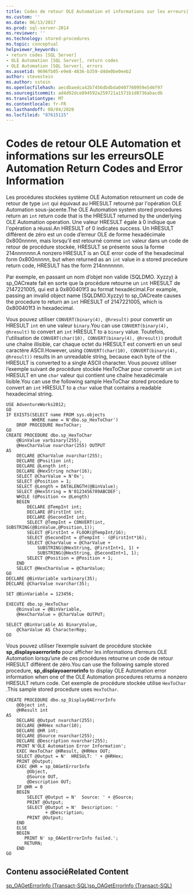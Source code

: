 ```yaml
---
title: Codes de retour OLE Automation et informations sur les erreurs| Microsoft Docs
ms.custom: ''
ms.date: 06/13/2017
ms.prod: sql-server-2014
ms.reviewer: ''
ms.technology: stored-procedures
ms.topic: conceptual
helpviewer_keywords:
- return codes [SQL Server]
- OLE Automation [SQL Server], return codes
- OLE Automation [SQL Server], errors
ms.assetid: 9696fb05-e9e8-4836-b359-d4de0be0eeb2
author: stevestein
ms.author: sstein
ms.openlocfilehash: aecdbaedca42b7456dbdbda0407760959e546f97
ms.sourcegitcommit: ad4d92dce894592a259721a1571b1d8736abacdb
ms.translationtype: MT
ms.contentlocale: fr-FR
ms.lasthandoff: 08/04/2020
ms.locfileid: "87615115"
---
```

# <a name="ole-automation-return-codes-and-error-information"></a><span data-ttu-id="6511b-102">Codes de retour OLE Automation et informations sur les erreurs</span><span class="sxs-lookup"><span data-stu-id="6511b-102">OLE Automation Return Codes and Error Information</span></span>
  <span data-ttu-id="6511b-103">Les procédures stockées système OLE Automation retournent un code de retour de type `int` qui équivaut au HRESULT retourné par l'opération OLE Automation sous-jacente.</span><span class="sxs-lookup"><span data-stu-id="6511b-103">The OLE Automation system stored procedures return an `int` return code that is the HRESULT returned by the underlying OLE Automation operation.</span></span> <span data-ttu-id="6511b-104">Une valeur HRESULT égale à 0 indique que l'opération a réussi.</span><span class="sxs-lookup"><span data-stu-id="6511b-104">An HRESULT of 0 indicates success.</span></span> <span data-ttu-id="6511b-105">Un HRESULT différent de zéro est un code d’erreur OLE de forme hexadécimale 0x800*nnnnn*, mais lorsqu’il est retourné comme `int` valeur dans un code de retour de procédure stockée, HRESULT se présente sous la forme 214*nnnnnnn*.</span><span class="sxs-lookup"><span data-stu-id="6511b-105">A nonzero HRESULT is an OLE error code of the hexadecimal form 0x800*nnnnn*, but when returned as an `int` value in a stored procedure return code, HRESULT has the form 214*nnnnnnn*.</span></span>  
  
 <span data-ttu-id="6511b-106">Par exemple, en passant un nom d’objet non valide (SQLDMO. Xyzzy) à sp_OACreate fait en sorte que la procédure retourne un `int` HRESULT de 2147221005, qui est à 0x800401f3 au format hexadécimal.</span><span class="sxs-lookup"><span data-stu-id="6511b-106">For example, passing an invalid object name (SQLDMO.Xyzzy) to sp_OACreate causes the procedure to return an `int` HRESULT of 2147221005, which is 0x800401f3 in hexadecimal.</span></span>  
  
 <span data-ttu-id="6511b-107">Vous pouvez utiliser `CONVERT(binary(4), @hresult)` pour convertir un HRESULT `int` en une valeur `binary`.</span><span class="sxs-lookup"><span data-stu-id="6511b-107">You can use `CONVERT(binary(4), @hresult)` to convert an `int` HRESULT to a `binary` value.</span></span> <span data-ttu-id="6511b-108">Toutefois, l'utilisation de `CONVERT(char(10), CONVERT(binary(4), @hresult))` produit une chaîne illisible, car chaque octet du HRESULT est converti en un seul caractère ASCII.</span><span class="sxs-lookup"><span data-stu-id="6511b-108">However, using `CONVERT(char(10), CONVERT(binary(4), @hresult))` results in an unreadable string, because each byte of the HRESULT is converted to a single ASCII character.</span></span> <span data-ttu-id="6511b-109">Vous pouvez utiliser l’exemple suivant de procédure stockée HexToChar pour convertir un `int` HRESULT en une `char` valeur qui contient une chaîne hexadécimale lisible.</span><span class="sxs-lookup"><span data-stu-id="6511b-109">You can use the following sample HexToChar stored procedure to convert an `int` HRESULT to a `char` value that contains a readable hexadecimal string.</span></span>  
  
```  
USE AdventureWorks2012;  
GO  
IF EXISTS(SELECT name FROM sys.objects  
          WHERE name = N'dbo.sp_HexToChar')  
    DROP PROCEDURE HexToChar;  
GO  
CREATE PROCEDURE dbo.sp_HexToChar  
    @BinValue varbinary(255),  
    @HexCharValue nvarchar(255) OUTPUT  
AS  
    DECLARE @CharValue nvarchar(255);  
    DECLARE @Position int;  
    DECLARE @Length int;  
    DECLARE @HexString nchar(16);  
    SELECT @CharValue = N'0x';  
    SELECT @Position = 1;  
    SELECT @Length = DATALENGTH(@BinValue);  
    SELECT @HexString = N'0123456789ABCDEF';  
    WHILE (@Position <= @Length)  
    BEGIN  
        DECLARE @TempInt int;  
        DECLARE @FirstInt int;  
        DECLARE @SecondInt int;  
        SELECT @TempInt = CONVERT(int, SUBSTRING(@BinValue,@Position,1));  
        SELECT @FirstInt = FLOOR(@TempInt/16);  
        SELECT @SecondInt = @TempInt - (@FirstInt*16);  
        SELECT @CharValue = @CharValue +  
            SUBSTRING(@HexString, @FirstInt+1, 1) +  
            SUBSTRING(@HexString, @SecondInt+1, 1);  
        SELECT @Position = @Position + 1;  
    END  
    SELECT @HexCharValue = @CharValue;  
GO  
DECLARE @BinVariable varbinary(35);  
DECLARE @CharValue nvarchar(35);  
  
SET @BinVariable = 123456;  
  
EXECUTE dbo.sp_HexToChar  
    @binvalue = @BinVariable,  
    @HexCharValue = @CharValue OUTPUT;  
  
SELECT @BinVariable AS BinaryValue,  
    @CharValue AS CharacterRep;  
GO  
```  
  
 <span data-ttu-id="6511b-110">Vous pouvez utiliser l’exemple suivant de procédure stockée **sp_displayoaerrorinfo** pour afficher les informations d’erreurs OLE Automation lorsqu’une de ces procédures retourne un code de retour HRESULT différent de zéro.</span><span class="sxs-lookup"><span data-stu-id="6511b-110">You can use the following sample stored procedure, **sp_displayoaerrorinfo** to display OLE Automation error information when one of the OLE Automation procedures returns a nonzero HRESULT return code.</span></span> <span data-ttu-id="6511b-111">Cet exemple de procédure stockée utilise `HexToChar` .</span><span class="sxs-lookup"><span data-stu-id="6511b-111">This sample stored procedure uses `HexToChar`.</span></span>  
  
```  
CREATE PROCEDURE dbo.sp_DisplayOAErrorInfo  
    @Object int,  
    @HResult int  
AS  
    DECLARE @Output nvarchar(255);  
    DECLARE @HRHex nchar(10);  
    DECLARE @HR int;  
    DECLARE @Source nvarchar(255);  
    DECLARE @Description nvarchar(255);  
    PRINT N'OLE Automation Error Information';  
    EXEC HexToChar @HResult, @HRHex OUT;  
    SELECT @Output = N'  HRESULT: ' + @HRHex;  
    PRINT @Output;  
    EXEC @HR = sp_OAGetErrorInfo  
        @Object,  
        @Source OUT,  
        @Description OUT;  
    IF @HR = 0  
    BEGIN  
        SELECT @Output = N'  Source: ' + @Source;  
        PRINT @Output;  
        SELECT @Output = N'  Description: '  
               + @Description;  
        PRINT @Output;  
    END  
    ELSE  
    BEGIN  
       PRINT N' sp_OAGetErrorInfo failed.';  
       RETURN;  
    END  
GO  
```  
  
## <a name="related-content"></a><span data-ttu-id="6511b-112">Contenu associé</span><span class="sxs-lookup"><span data-stu-id="6511b-112">Related Content</span></span>  
 [<span data-ttu-id="6511b-113">sp_OAGetErrorInfo &#40;Transact-SQL&#41;</span><span class="sxs-lookup"><span data-stu-id="6511b-113">sp_OAGetErrorInfo &#40;Transact-SQL&#41;</span></span>](/sql/relational-databases/system-stored-procedures/sp-oageterrorinfo-transact-sql)  
  
  
